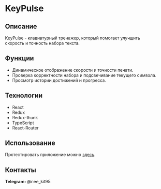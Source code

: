 # KeyPulse


## Описание
KeyPulse - клавиатурный тренажер, который помогает улучшить скорость и точность набора текста.


## Функции
- Динамическое отображение скорости и точности печати.
- Проверка корректности набора и подсвечивание текущего символа.
- Просмотр истории достижений и прогресса.

## Технологии
- React
- Redux
- Redux-thunk
- TypeScript
- React-Router

## Использование
Протестировать приложение можно [здесь](https://neekit95.github.io/keyboard-simulator/).

## Контакты
**Telegram:** @nee_kit95
